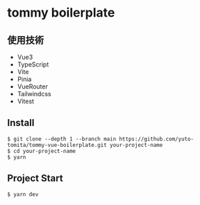 # tommy boilerplate

## 使用技術

- Vue3
- TypeScript
- Vite
- Pinia
- VueRouter
- Tailwindcss
- Vitest

## Install

```
$ git clone --depth 1 --branch main https://github.com/yuto-tomita/tommy-vue-boilerplate.git your-project-name
$ cd your-project-name
$ yarn
```

## Project Start

```
$ yarn dev
```
